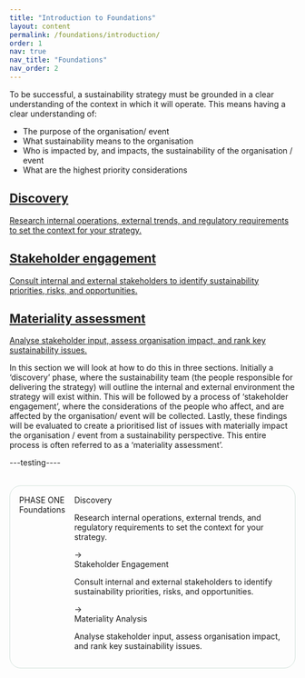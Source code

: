 ```yaml
---
title: "Introduction to Foundations"
layout: content
permalink: /foundations/introduction/
order: 1
nav: true
nav_title: "Foundations"
nav_order: 2
---
```


To be successful, a sustainability strategy must be grounded in a clear understanding of the context in which it will operate.  This means having a clear understanding of:
-	The purpose of the organisation/ event
-	What sustainability means to the organisation
-	Who is impacted by, and impacts, the sustainability of the organisation / event
-	What are the highest priority considerations

<section class="phase-blocks outlined green">
  <a href="/foundations/discovery/" class="phase-block">
    <h2>Discovery</h2>
    <p>Research internal operations, external trends, and regulatory requirements to set the context for your strategy.</p>
  </a>
  <a href="/foundations/stakeholderEngagement/" class="phase-block">
    <h2>Stakeholder engagement</h2>
    <p>Consult internal and external stakeholders to identify sustainability priorities, risks, and opportunities.</p>
  </a>
  <a href="/foundations/materialityAssessment/" class="phase-block">
    <h2>Materiality assessment</h2>
    <p>Analyse stakeholder input, assess organisation impact, and rank key sustainability issues.</p>
  </a>
</section>

In this section we will look at how to do this in three sections.  Initially a ‘discovery’ phase, where the sustainability team (the people responsible for delivering the strategy) will outline the internal and external environment the strategy will exist within.  This will be followed by a process of ‘stakeholder engagement’, where the considerations of the people who affect, and are affected by the organisation/ event will be collected.  Lastly, these findings will be evaluated to create a prioritised list of issues with materially impact the organisation / event from a sustainability perspective.  This entire process is often referred to as a ‘materiality assessment’.  


---testing----

<div class="phase-diagram-wrapper">
  <div class="phase-sidebar">
    <div class="phase-pair">
      <div class="phase-vertical">
        <div class="phase-label">PHASE ONE</div>
        <div class="phase-step">Foundations</div>
      </div>
    </div>
  </div>
  <div class="phase-diagram">
    <div class="phase-block current">
      <div class="phase-header">Discovery</div>
      <p>Research internal operations, external trends, and regulatory requirements to set the context for your strategy.</p>
    </div>
    <div class="arrow">&#8594;</div>
    <div class="phase-block">
      <div class="phase-header">Stakeholder Engagement</div>
      <p>Consult internal and external stakeholders to identify sustainability priorities, risks, and opportunities.</p>
    </div>
    <div class="arrow">&#8594;</div>
    <div class="phase-block">
      <div class="phase-header">Materiality Analysis</div>
      <p>Analyse stakeholder input, assess organisation impact, and rank key sustainability issues.</p>
    </div>
  </div>
</div>
<style>
.phase-diagram-wrapper {
  display: flex;
  align-items: flex-start; /* Align top edges */
  gap: 1rem;
  flex-wrap: nowrap;
  margin: 2rem 0;
  border: 1px solid #d4e3dc;
  border-radius: 20px;
  padding: 1rem;
}

.phase-sidebar {
  display: flex;
  flex-direction: column; /* Stack items vertically */
  align-items: center; /* Center horizontally */
  justify-content: center; /* Center vertically */
  font-family: sans-serif;
  margin-right: 1rem;
  flex: 0 0 auto;
  width: 70px; /* Adjust this value as needed */
}

.phase-pair {
  display: flex;
  flex-direction: column;
  align-items: center;
  justify-content: center;
  height: auto; /* Adjust height */
}

.phase-vertical {
  display: flex;
  flex-direction: column;
  align-items: center;
  gap: 1rem; /* Increase gap for rotated text */
}

.phase-label {
  background: #e6f2ed;
  font-weight: 600;
  font-size: 0.85rem;
  letter-spacing: 0.05em;
  color: #1f3f2e;
  padding: 0.5rem 0.25rem; /* Adjust horizontal padding */
  border-radius: 10px;
  transform: rotate(270deg);
  white-space: nowrap;
  margin-bottom: 0;
}

.phase-step {
  font-size: 0.85rem;
  color: #2f7c4c;
  font-weight: 500;
  padding: 0.5rem 0.25rem; /* Adjust horizontal padding */
  transform: rotate(270deg);
  white-space: nowrap;
  margin-top: 0;
}

.phase-diagram {
  display: flex;
  align-items: stretch;
  gap: 1rem;
  flex: 1;
  flex-wrap: nowrap;
}

.phase-block {
  background: none;
  padding: 1rem;
  border-radius: 12px;
  border: none;
  flex: 1;
  font-family: sans-serif;
  transition: background 0.3s ease;
}

.phase-block.current .phase-header {
  background: #d0ebd8;
}

.phase-header {
  background: #d0ebd8;
  padding: 0.5rem 1rem;
  border-radius: 8px;
  font-weight: 600;
  color: #2f4f2f;
  font-size: 1.05rem;
  margin-bottom: 0.5rem;
}

.phase-block p {
  margin: 0;
  font-size: 0.95rem;
  color: #333;
}

.arrow {
  display: flex;
  align-items: center;
  justify-content: center;
  font-size: 1.5rem;
  flex: 0 0 auto;
  color: #66a189;
  font-weight: bold;
}

@media (max-width: 768px) {
  .phase-diagram-wrapper {
    flex-direction: column;
    gap: 0.5rem;
    padding: 1rem 0.5rem;
  }
  .phase-diagram {
    flex-direction: column;
  }
  .arrow {
    transform: rotate(90deg);
  }
  .phase-sidebar {
    width: auto; /* Reset width */
    margin-right: 0;
    margin-bottom: 1rem;
  }
  .phase-pair {
    flex-direction: row;
    align-items: center;
    height: auto;
  }
  .phase-vertical {
    transform: none;
    flex-direction: row;
    align-items: center;
    gap: 0.5rem;
  }
  .phase-label,
  .phase-step {
    transform: none;
    white-space: normal;
    padding: 0.5rem 1rem;
    text-align: center;
    margin: 0;
  }
  .phase-label {
    background: #e6f2ed;
    border-radius: 10px;
  }
  .phase-step {
    border-radius: 10px;
  }
}
</style>
